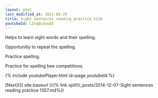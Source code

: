 ```yaml
---
layout: post
last_modified_at: 2021-03-29
title: Sight sentences reading practice 1110
youtubeId: LInqBu3uu0I
---
```

 
 
Helps to learn sight words and their spelling.

Opportunitiy to repeat the spelling. 

Practice spelling. 
 
Practice for spelling bee competitions. 
 
{% include youtubePlayer.html id=page.youtubeId %}
 
 

[Next]({{ site.baseurl }}{% link  split1/_posts/2014-12-07-Sight sentences reading practice 1357.md%})
 
